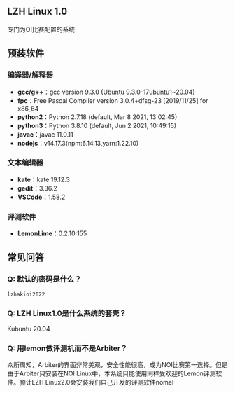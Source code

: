 ## LZH Linux 1.0

专门为OI比赛配置的系统

## 预装软件

### 编译器/解释器

- **gcc/g++**：gcc version 9.3.0 (Ubuntu 9.3.0-17ubuntu1~20.04) 
- **fpc**：Free Pascal Compiler version 3.0.4+dfsg-23 [2019/11/25] for x86_64
- **python2**：Python 2.7.18 (default, Mar  8 2021, 13:02:45) 
- **python3**：Python 3.8.10 (default, Jun  2 2021, 10:49:15) 
- **javac**：javac 11.0.11
- **nodejs**：v14.17.3(npm:6.14.13,yarn:1.22.10)

### 文本编辑器

- **kate**：kate 19.12.3
- **gedit**：3.36.2
- **VSCode**：1.58.2

### 评测软件

- **LemonLime**：0.2.10:155

## 常见问答

### Q: 默认的密码是什么？

`lzhakioi2022`

### Q: LZH Linux1.0是什么系统的套壳？

Kubuntu 20.04

### Q: 用lemon做评测机而不是Arbiter？

众所周知，Arbiter的界面非常美观，安全性能很高，成为NOI比赛第一选择。但是由于Arbiter只安装在NOI Linux中，本系统只能使用同样受欢迎的Lemon评测软件。预计LZH Linux2.0会安装我们自己开发的评测软件nomel
